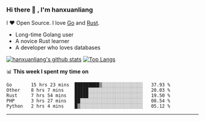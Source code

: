 ### Hi there 👋 , I'm hanxuanliang

<!--
**hanxuanliang/hanxuanliang** is a ✨ _special_ ✨ repository because its `README.md` (this file) appears on your GitHub profile.

Here are some ideas to get you started:

- 🔭 I’m currently working on ...
- 🌱 I’m currently learning ...
- 👯 I’m looking to collaborate on ...
- 🤔 I’m looking for help with ...
- 💬 Ask me about ...
- 📫 How to reach me: ...
- 😄 Pronouns: ...
- ⚡ Fun fact: ...
-->
I ❤ Open Source. I love [Go](https://golang.org) and [Rust](https://www.rust-lang.org/zh-CN/).

* Long-time Golang user
* A novice Rust learner
* A developer who loves databases

[![hanxuanliang's github stats](https://github-readme-stats.vercel.app/api/top-langs/?username=hanxuanliang&hide=html)](https://github.com/anuraghazra/github-readme-stats)
[![Top Langs](https://github-readme-stats.vercel.app/api?username=hanxuanliang&show_icons=true&count_private=true&line_height=40)](https://github.com/anuraghazra/github-readme-stats)

📊 **This week I spent my time on**
<!--START_SECTION:waka-->
```text
Go       15 hrs 23 mins  █████████▒░░░░░░░░░░░░░░░   37.93 % 
Other    8 hrs 7 mins    █████░░░░░░░░░░░░░░░░░░░░   20.03 % 
Rust     7 hrs 54 mins   █████░░░░░░░░░░░░░░░░░░░░   19.50 % 
PHP      3 hrs 27 mins   ██░░░░░░░░░░░░░░░░░░░░░░░   08.54 % 
Python   2 hrs 4 mins    █▒░░░░░░░░░░░░░░░░░░░░░░░   05.12 % 
```
<!--END_SECTION:waka-->

***
